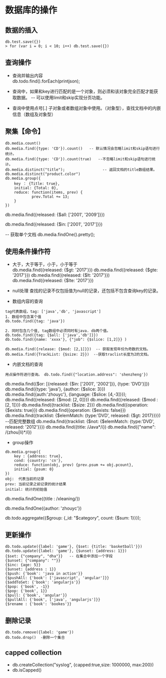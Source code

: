 # 数据库的操作
## 数据的插入
```
db.test.save({})
> for (var i = 0; i < 10; i++) db.test.save({})
```

## 查询操作

- 查询并输出内容  
db.todo.find().forEach(printjson);


- 查询中，如果和key进行匹配的是一个对象，则必须和该对象完全匹配才能获取数据。
-- 可以使用limit和skip实现分页功能。
- 查询中使用点号[.] 	子对象或者数组对象中使用。（对象型），查找文档中的内嵌信息（数组及对象型）

## 聚集【命令】
```
db.media.count()
db.media.find({type: 'CD'}).count()   -- 默认情况会忽略limit和skip语句进行统计。
db.media.find({type: 'CD'}).count(true)   --不忽略limit和skip语句进行统计。
db.media.distinct("title");                 -- 返回文档的title数组结果。
db.media.distinct("product.color")
db.media.group({
	key ： {Title: true},
	initial: {Total: 0},
	reduce: function(items, prev) {
			prev.Total += 13;
	}
})
```


db.media.find({released: {$all: ['2001', '2009']}})

db.media.find({released: {$in: ['2001', '2017']}})

-- 获取单个文档
db.media.findOne().pretty();

## 使用条件操作符
- 大于，大于等于，小于，小于等于  
db.media.find({released: {$gt: '2017'}})
db.media.find({released: {$gte: '2017'}})
db.media.find({released: {$lt: '2017'}})
db.media.find({released: {$lte: '2017'}})

- null处理 
查找的记录不仅包括值为null的记录，还包括不包含查询key的记录。

- 数组内容的查询  
```
tag代表数组，tag: ['java','db', 'javascript']
1. 数组中包含某个值
db.todo.find({tag: 'java'})

2. 同时包含几个值, tag数组中必须同时有java. db两个值。
db.todo.find({tag: {$all: ['java','db']}})
db.todo.find({name: 'xxxx'}, {"job": {$slice: [1,2]}} )

db.media.find({release: {$mod: [2,1]}})  -- 获取发现年份为奇数的文档。
db.media.find({TrackList: {$size: 2}})  --获取traclist长度为2的文档。
```

- 内嵌文档的查询
```
用点操作符进行查询。 db.todo.find({"location.address": 'shenzheng'})
```

db.media.find({$or: [{released: {$in: ['2001', '2002']}}, {type: 'DVD'}]})
db.media.find({type: 'java'}, {author: {$slice: 3}})
db.media.find({auth:'zhouyc'}, {language: {$slice: [4,-3]}});
db.media.find({released: {$mod: [2, 0]}})
db.media.find({released: {$mod : [2, 1]}})
db.media.find({tracklist: {$size: 2}})
db.media.find({operation: {$exists: true}})
db.media.find({operation: {$exists: false}})
db.media.find({tracklist: {$elemMatch: {type:'DVD', released: {$gt: 2017}}}})   --匹配完整数组
db.media.find({tracklist: {$not: {$elemMatch: {type:'DVD', released: '2012'}}})
db.media.find({title: /Java*/i})
db.media.find({"name": /(zhou|li)*/i})

- group操作  
```
db.media.group({
    key : {address: true},
    cond: {country: 'cn'},
    reduce: function(obj, prev) {prev.psum += obj.pcount},
    initial: {psum: 0}
}) 
obj:  代表当前的记录
prev: 当前记录之前记录的统计结果
initial: 统计的初始值
```
db.media.findOne({title : /xleaning/})

db.media.findOne({author: 'zhouyc'})

db.todo.aggregate({$group: {_id: "$category", count: {$sum: 1}}});

## 更新操作
```
db.todo.update({label: 'game'}, {$set: {title: 'basketball'}})
db.todo.update({label: 'game'}, {$unset: {address: 1}})
{$set: {"company", "dha"}}   -- 在集合中添加一个字段
{$unset: {"company": ""}}
{$inc: {age: 5}}
{$unset: {address : 1}}
{$push: {'book': 'java in action'}}
{$pushAll: {'book': ['javascript', 'angular']}}
{$addToSet: {'book': 'angularjs'}}
{$pop: {'book', -1}}
{$pop: {'book', 1}}
{$pull: {'book', 'angular'}}
{$pullAll: {'book', ['java', 'angularjs']}}
{$rename : {'book': 'bookes'}}

```

## 删除记录
```
db.todo.remove({label: 'game'})
db.todo.drop()  -删除一个集合
```


## capped collection
- db.createCollection("syslog", {capped:true,size: 1000000, max:200})
- db.isCapped() 
